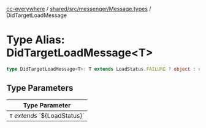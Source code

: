 [cc-everywhere](../../../../../index.md) / [shared/src/messenger/Message.types](../index.md) / DidTargetLoadMessage

# Type Alias: DidTargetLoadMessage<T\>

```ts
type DidTargetLoadMessage<T>: T extends LoadStatus.FAILURE ? object : object;
```

## Type Parameters

| Type Parameter |
| ------ |
| `T` *extends* \`$\{LoadStatus\}\` |
